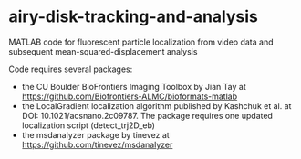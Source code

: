 # airy-disk-tracking-and-analysis
MATLAB code for fluorescent particle localization from video data and subsequent mean-squared-displacement analysis

Code requires several packages:
- the CU Boulder BioFrontiers Imaging Toolbox by Jian Tay at https://github.com/Biofrontiers-ALMC/bioformats-matlab
- the LocalGradient localization algorithm published by Kashchuk et al. at DOI: 10.1021/acsnano.2c09787. The package requires one updated localization script (detect_trj2D_eb)
- the msdanalyzer package by tinevez at https://github.com/tinevez/msdanalyzer
